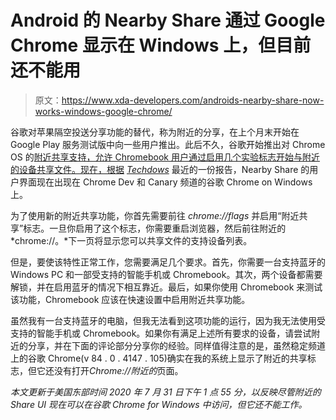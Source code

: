 # Android 的 Nearby Share 通过 Google Chrome 显示在 Windows 上，但目前还不能用

> 原文：<https://www.xda-developers.com/androids-nearby-share-now-works-windows-google-chrome/>

谷歌对苹果隔空投送分享功能的替代，称为附近的分享，在上个月末开始在 Google Play 服务测试版中向一些用户推出。此后不久，谷歌开始推出对 Chrome OS 的[附近共享支持，允许 Chromebook 用户通过启用几个实验标志开始与附近的设备共享文件。现在，根据](https://www.xda-developers.com/chrome-os-supports-google-nearby-share-file-sharing-feature/) [*Techdows*](https://techdows.com/2020/07/chrome-nearby-sharing-windows.html) 最近的一份报告，Nearby Share 的用户界面现在出现在 Chrome Dev 和 Canary 频道的谷歌 Chrome on Windows 上。

为了使用新的附近共享功能，你首先需要前往 *chrome://flags* 并启用“附近共享”标志。一旦你启用了这个标志，你需要重启浏览器，然后前往附近的*chrome://。*下一页将显示您可以共享文件的支持设备列表。

但是，要使该特性正常工作，您需要满足几个要求。首先，你需要一台支持蓝牙的 Windows PC 和一部受支持的智能手机或 Chromebook。其次，两个设备都需要解锁，并在启用蓝牙的情况下相互靠近。最后，如果你使用 Chromebook 来测试该功能，Chromebook 应该在快速设置中启用附近共享功能。

虽然我有一台支持蓝牙的电脑，但我无法看到这项功能的运行，因为我无法使用受支持的智能手机或 Chromebook。如果你有满足上述所有要求的设备，请尝试附近的分享，并在下面的评论部分分享你的经验。同样值得注意的是，虽然稳定频道上的谷歌 Chrome(v 84 . 0 . 4147 . 105)确实在我的系统上显示了附近的共享标志，但它还没有打开*Chrome://附近的*页面。

*本文更新于美国东部时间 2020 年 7 月 31 日下午 1 点 55 分，以反映尽管附近的 Share UI 现在可以在谷歌 Chrome for Windows 中访问，但它还不能工作。*